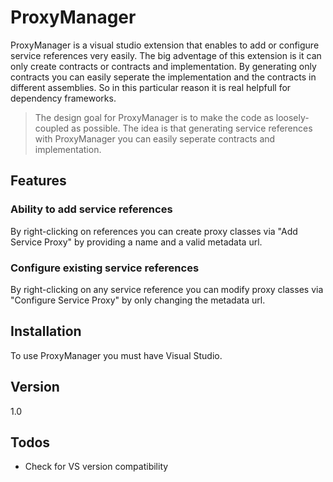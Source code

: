 # ProxyManager
ProxyManager is a visual studio extension that enables to add or configure service references very easily. The big adventage of this extension is it can only create contracts or contracts and implementation. By generating only contracts you can easily seperate the implementation and the contracts in different assemblies. So in this particular reason it is real helpfull for dependency frameworks.

> The design goal for ProxyManager is to make the code as loosely-coupled as possible. The idea is that generating service references
 with ProxyManager you can easily seperate contracts and implementation.

## Features
### Ability to add service references
By right-clicking on references you can create proxy classes via "Add Service Proxy" by providing a name and a valid metadata url.

### Configure existing service references
By right-clicking on any service reference you can modify proxy classes via "Configure Service Proxy" by only changing the metadata url.

## Installation
To use ProxyManager you must have Visual Studio.

## Version

1.0

## Todos

 
- Check for VS version compatibility